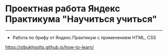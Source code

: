 # Проектная работа Яндекс Практикума "Научиться учиться"
------

* Работа по брифу от Яндекс.Практикум с применением HTML, CSS

https://stbukhgolts.github.io/how-to-learn/
